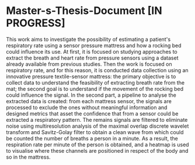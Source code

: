 # Master-s-Thesis-Document [IN PROGRESS]

This work aims to investigate the possibility of estimating a patient's respiratory rate using a sensor pressure mattress and how a rocking bed could influence its use. 
At first, it is focused on studying approaches to extract the breath and heart rate from pressure sensors using a dataset already available from previous studies. Then the work is focused on respiratory rate, and for this reason, it is conducted data collection using an innovative pressure textile-sensor mattress: the primary objective is to collect data to understand the feasibility of extracting breath rate from the mat; the second goal is to understand if the movement of the rocking bed could influence the signal. 
In the second part, a pipeline to analyse the extracted data is created: from each mattress sensor, the signals are processed to exclude the ones without meaningful information and designed metrics that asset the confidence that from a sensor could be extracted a respiratory pattern. The remains signals are filtered to eliminate noise using multiresolution analysis of the maximal overlap discrete wavelet transform and Savitz-Golay filter to obtain a clean wave from which could be counted the number of breaths a person in a minute. As a result, the respiration rate per minute of the person is obtained, and a heatmap is used to visualise where these channels are positioned in respect of the body and so in the mattress.


